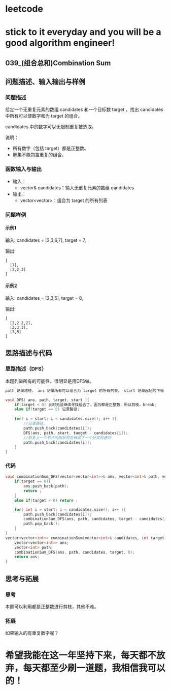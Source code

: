 # leetcode
# stick to it everyday and you will be a good algorithm engineer!
## 039_(组合总和)Combination Sum
## 问题描述、输入输出与样例

### 问题描述

给定一个无重复元素的数组 candidates 和一个目标数 target ，找出 candidates 中所有可以使数字和为 target 的组合。

candidates 中的数字可以无限制重复被选取。

说明：

* 所有数字（包括 target）都是正整数。
* 解集不能包含重复的组合。 

### 函数输入与输出

* 输入：
	* vector<int>& candidates：输入无重复元素的数组 candidates 
* 输出：
	* vector<vector<int>>：组合为 target 的所有列表
	
### 问题样例

#### 示例1

输入: candidates = [2,3,6,7], target = 7,

输出:

	[
	  [7],
	  [2,2,3]
	]
	
#### 示例2

输入: candidates = [2,3,5], target = 8,

输出:

	[
	  [2,2,2,2],
	  [2,3,3],
	  [3,5]
	]
	
	
## 思路描述与代码	
### 思路描述（DFS）
本题列举所有的可能性，很明显是用DFS做。

```cpp
path 记录路径， ans 记录所有可以组合为 target 的所有列表， start 记录起始的下标 

void DFS( ans, path, target, start ){
	if(target < 0) 此时无法继续寻找组合了，因为都是正整数，所以剪枝，break;
	else if(target == 0) 记录路径;
	
	for( i = start; i < candidates.size(); i++ ){
		//记录路径,
		path.push_back(candidates[i]);
		DFS(ans, path, start, taeget - candidates[i]);
		//恢复上一个节点的树状然后继续下一个分叉的递归
		path.push_back(candidates[i]);
	}
} 
```

### 代码
```cpp
void combinationSum_DFS(vector<vector<int>>& ans, vector<int>& path, vector<int>& candidates, int target, int start){
	if(target == 0){
		ans.push_back(path);
		return ;
	}
	else if(target < 0) return ;

	for( int i = start; i < candidates.size(); i++ ){
		path.push_back(candidates[i]);
		combinationSum_DFS(ans, path, candidates, target - candidates[i], i);
		path.pop_back();
	}
}
vector<vector<int>> combinationSum(vector<int>& candidates, int target) {
	vector<vector<int>> ans;
	vector<int> path;
	combinationSum_DFS(ans, path, candidates, target, 0);
	return ans;
}
```
## 思考与拓展
### 思考
本题可以利用都是正整数进行剪枝，其他不难。
### 拓展
如果输入的有重复数字呢？


	  
# 希望我能在这一年坚持下来，每天都不放弃，每天都至少刷一道题，我相信我可以的！
